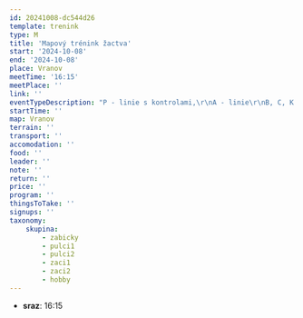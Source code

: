 ```yaml
---
id: 20241008-dc544d26
template: trenink
type: M
title: 'Mapový trénink žactva'
start: '2024-10-08'
end: '2024-10-08'
place: Vranov
meetTime: '16:15'
meetPlace: ''
link: ''
eventTypeDescription: "P - linie s kontrolami,\r\nA - linie\r\nB, C, K - paměťák,"
startTime: ''
map: Vranov
terrain: ''
transport: ''
accomodation: ''
food: ''
leader: ''
note: ''
return: ''
price: ''
program: ''
thingsToTake: ''
signups: ''
taxonomy:
    skupina:
        - zabicky
        - pulci1
        - pulci2
        - zaci1
        - zaci2
        - hobby
---
```


* **sraz**: 16:15
